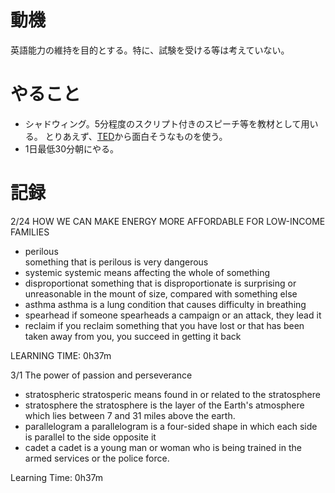 # 動機
英語能力の維持を目的とする。特に、試験を受ける等は考えていない。

# やること
- シャドウィング。5分程度のスクリプト付きのスピーチ等を教材として用いる。
とりあえず、[TED](https://www.ted.com)から面白そうなものを使う。
- 1日最低30分朝にやる。

# 記録
2/24 HOW WE CAN MAKE ENERGY MORE AFFORDABLE FOR LOW-INCOME FAMILIES  
- perilous  
 something that is perilous is very dangerous 
-  systemic 
 systemic means affecting the whole of something 
-  disproportionat 
 something that is disproportionate is surprising or unreasonable in the mount of size, compared with something else 
- asthma 
 asthma is a lung condition that causes difficulty in breathing 
- spearhead 
 if someone spearheads a campaign or an attack, they lead it 
- reclaim
 if you reclaim something that you have lost or that has been taken away from you, you succeed in getting it back

LEARNING TIME: 0h37m

3/1 The power of passion and perseverance
- stratospheric
 stratosperic means found in or related to the stratosphere
- stratosphere
 the stratosphere is the layer of the Earth's atmosphere which lies between 7 and 31 miles above the earth.
- parallelogram
 a parallelogram is a four-sided shape in which each side is parallel to the side opposite it
- cadet
 a cadet is a young man or woman who is being trained in the armed services or the police force.

Learning Time: 0h37m
